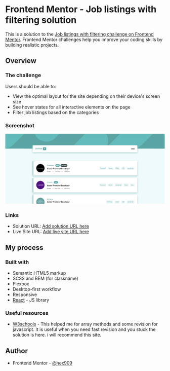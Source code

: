 # Frontend Mentor - Job listings with filtering solution

This is a solution to the [Job listings with filtering challenge on Frontend Mentor](https://www.frontendmentor.io/challenges/job-listings-with-filtering-ivstIPCt). Frontend Mentor challenges help you improve your coding skills by building realistic projects.

## Overview

### The challenge

Users should be able to:

- View the optimal layout for the site depending on their device's screen size
- See hover states for all interactive elements on the page
- Filter job listings based on the categories

### Screenshot

![](./screenshot.png)

### Links

- Solution URL: [Add solution URL here](https://github.com/hex909/job-list)
- Live Site URL: [Add live site URL here](https://hex909job.netlify.app/)

## My process

### Built with

- Semantic HTML5 markup
- SCSS and BEM (for classname)
- Flexbox
- Desktop-first workflow
- Responsive
- [React](https://reactjs.org/) - JS library

### Useful resources

- [W3schools](https://www.w3schools.com/) - This helped me for array methods and some revision for javascript. It is useful when you need fast revision and you stuck the solution is here. i will recommend this site.

## Author

- Frontend Mentor - [@hex909](https://www.frontendmentor.io/profile/hex909)
